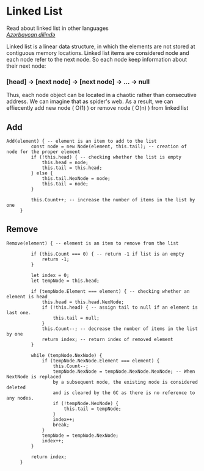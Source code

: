 # Linked List

Read about linked list in other languages <br />
[_Azərbaycan dilində_](README-az.md)

Linked list is a linear data structure, in which the elements are not stored at contiguous memory locations.  Linked list items are considered node and each node refer to the next node. So each node keep
information about their next node:

### [head] -> [next node] -> [next node] -> ... -> null

Thus, each node object can be located in a chaotic rather than consecutive address. We can imagine that as spider's web. As a result, we can effiecently add new node ( O(1) ) or remove node ( O(n) ) from linked list


## Add

```text
Add(element) { -- element is an item to add to the list
         const node = new Node(element, this.tail); -- creation of node for the proper element
         if (!this.head) { -- checking whether the list is empty
             this.head = node;
             this.tail = this.head;
         } else {
             this.tail.NexNode = node;
             this.tail = node;
         }

         this.Count++; -- increase the number of items in the list by one
     }
```

## Remove

```text
Remove(element) { -- element is an item to remove from the list

         if (this.Count === 0) { -- return -1 if list is an empty
             return -1;
         }

         let index = 0;
         let tempNode = this.head;

         if (tempNode.Element === element) { -- checking whether an element is head
             this.head = this.head.NexNode;
             if (!this.head) { -- assign tail to null if an element is last one. 
                 this.tail = null;
             }
             this.Count--; -- decrease the number of items in the list by one
             return index; -- return index of removed element
         }

         while (tempNode.NexNode) { 
             if (tempNode.NexNode.Element === element) {
                 this.Count--;
                 tempNode.NexNode = tempNode.NexNode.NexNode; -- When NextNode is replaced 
                 by a subsequent node, the existing node is considered deleted
                 and is cleared by the GC as there is no reference to any nodes. 
                 if (!tempNode.NexNode) {
                     this.tail = tempNode;
                 }
                 index++;
                 break;
             }
             tempNode = tempNode.NexNode;
             index++;
         }

         return index;
     }
```
